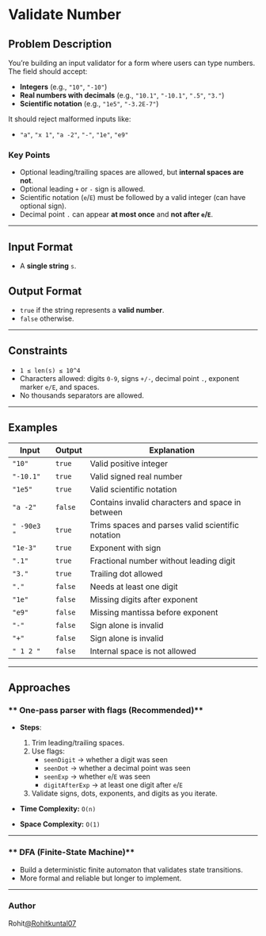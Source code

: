 # Validate Number

##  Problem Description

You’re building an input validator for a form where users can type numbers. The field should accept:

- **Integers** (e.g., `"10"`, `"-10"`)
- **Real numbers with decimals** (e.g., `"10.1"`, `"-10.1"`, `".5"`, `"3."`)
- **Scientific notation** (e.g., `"1e5"`, `"-3.2E-7"`)

It should reject malformed inputs like:
- `"a"`, `"x 1"`, `"a -2"`, `"-"`, `"1e"`, `"e9"`

### **Key Points**
- Optional leading/trailing spaces are allowed, but **internal spaces are not**.
- Optional leading `+` or `-` sign is allowed.
- Scientific notation (`e`/`E`) must be followed by a valid integer (can have optional sign).
- Decimal point `.` can appear **at most once** and **not after `e`/`E`**.

---

##  Input Format
- A **single string** `s`.

##  Output Format
- `true` if the string represents a **valid number**.
- `false` otherwise.

---

##  Constraints
- `1 ≤ len(s) ≤ 10^4`
- Characters allowed: digits `0-9`, signs `+/-`, decimal point `.`, exponent marker `e/E`, and spaces.
- No thousands separators are allowed.

---

##  Examples

| Input        | Output | Explanation |
|--------------|--------|-------------|
| `"10"`       | `true` | Valid positive integer |
| `"-10.1"`    | `true` | Valid signed real number |
| `"1e5"`      | `true` | Valid scientific notation |
| `"a -2"`     | `false`| Contains invalid characters and space in between |
| `" -90e3 "`  | `true` | Trims spaces and parses valid scientific notation |
| `"1e-3"`     | `true` | Exponent with sign |
| `".1"`       | `true` | Fractional number without leading digit |
| `"3."`       | `true` | Trailing dot allowed |
| `"."`        | `false`| Needs at least one digit |
| `"1e"`       | `false`| Missing digits after exponent |
| `"e9"`       | `false`| Missing mantissa before exponent |
| `"-"`        | `false`| Sign alone is invalid |
| `"+"`        | `false`| Sign alone is invalid |
| `" 1 2 "`    | `false`| Internal space is not allowed |

---

##  Approaches

### ** One-pass parser with flags (Recommended)**
- **Steps**:
  1. Trim leading/trailing spaces.
  2. Use flags:
     - `seenDigit` → whether a digit was seen
     - `seenDot` → whether a decimal point was seen
     - `seenExp` → whether `e`/`E` was seen
     - `digitAfterExp` → at least one digit after `e`/`E`
  3. Validate signs, dots, exponents, and digits as you iterate.

- **Time Complexity:** `O(n)`  
- **Space Complexity:** `O(1)`

---

### ** DFA (Finite-State Machine)**
- Build a deterministic finite automaton that validates state transitions.
- More formal and reliable but longer to implement.

---

### Author
Rohit[@Rohitkuntal07](https://github.com/Rohitkuntal07/)
